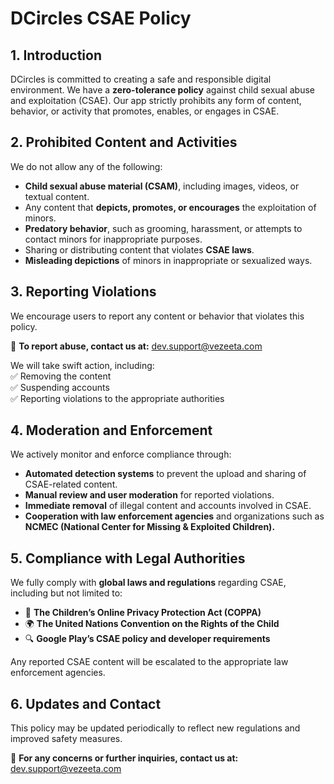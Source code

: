 # DCircles CSAE Policy

## 1. Introduction  
DCircles is committed to creating a safe and responsible digital environment. We have a **zero-tolerance policy** against child sexual abuse and exploitation (CSAE). Our app strictly prohibits any form of content, behavior, or activity that promotes, enables, or engages in CSAE.

## 2. Prohibited Content and Activities  
We do not allow any of the following:  

- **Child sexual abuse material (CSAM)**, including images, videos, or textual content.  
- Any content that **depicts, promotes, or encourages** the exploitation of minors.  
- **Predatory behavior**, such as grooming, harassment, or attempts to contact minors for inappropriate purposes.  
- Sharing or distributing content that violates **CSAE laws**.  
- **Misleading depictions** of minors in inappropriate or sexualized ways.  

## 3. Reporting Violations  
We encourage users to report any content or behavior that violates this policy.  

📧 **To report abuse, contact us at:** [dev.support@vezeeta.com](mailto:dev.support@vezeeta.com)  

We will take swift action, including:  
✅ Removing the content  
✅ Suspending accounts  
✅ Reporting violations to the appropriate authorities  

## 4. Moderation and Enforcement  
We actively monitor and enforce compliance through:  

- **Automated detection systems** to prevent the upload and sharing of CSAE-related content.  
- **Manual review and user moderation** for reported violations.  
- **Immediate removal** of illegal content and accounts involved in CSAE.  
- **Cooperation with law enforcement agencies** and organizations such as **NCMEC (National Center for Missing & Exploited Children).**  

## 5. Compliance with Legal Authorities  
We fully comply with **global laws and regulations** regarding CSAE, including but not limited to:  

- 📜 **The Children’s Online Privacy Protection Act (COPPA)**  
- 🌍 **The United Nations Convention on the Rights of the Child**  
- 🔍 **Google Play’s CSAE policy and developer requirements**  

Any reported CSAE content will be escalated to the appropriate law enforcement agencies.

## 6. Updates and Contact  
This policy may be updated periodically to reflect new regulations and improved safety measures.  

📧 **For any concerns or further inquiries, contact us at:** [dev.support@vezeeta.com](mailto:dev.support@vezeeta.com)
